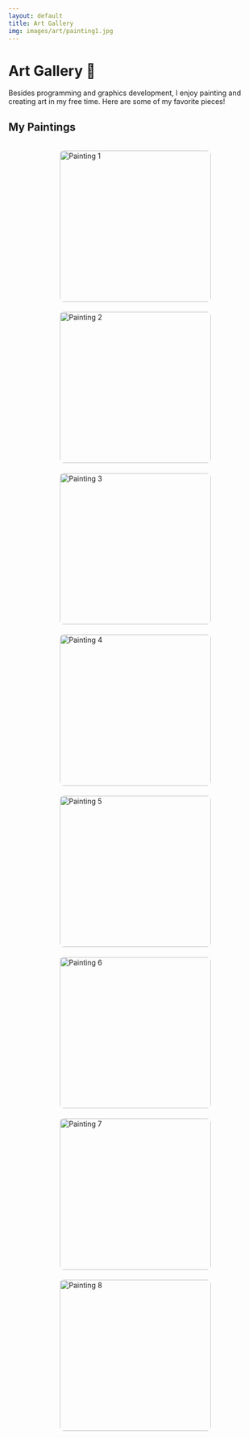 ```yaml
---
layout: default
title: Art Gallery
img: images/art/painting1.jpg
---
```


# Art Gallery 🎨

Besides programming and graphics development, I enjoy painting and creating art in my free time. Here are some of my favorite pieces!

## My Paintings

<br>

<div style="display: flex; flex-wrap: wrap; justify-content: center; gap: 20px;">

  <img src="{{site.baseurl}}/images/art/painting1.jpg" alt="Painting 1" style="width: 300px; height: auto; border-radius: 8px;">
  
  <img src="{{site.baseurl}}/images/art/painting2.jpg" alt="Painting 2" style="width: 300px; height: auto; border-radius: 8px;">
  
  <img src="{{site.baseurl}}/images/art/painting3.jpg" alt="Painting 3" style="width: 300px; height: auto; border-radius: 8px;">
  
  <img src="{{site.baseurl}}/images/art/painting4.jpg" alt="Painting 4" style="width: 300px; height: auto; border-radius: 8px;">
  
  <img src="{{site.baseurl}}/images/art/painting5.jpg" alt="Painting 5" style="width: 300px; height: auto; border-radius: 8px;">
  
  <img src="{{site.baseurl}}/images/art/painting6.jpg" alt="Painting 6" style="width: 300px; height: auto; border-radius: 8px;">
  
  <img src="{{site.baseurl}}/images/art/painting7.jpg" alt="Painting 7" style="width: 300px; height: auto; border-radius: 8px;">
  
  <img src="{{site.baseurl}}/images/art/painting8.jpg" alt="Painting 8" style="width: 300px; height: auto; border-radius: 8px;">

</div>

<br>
